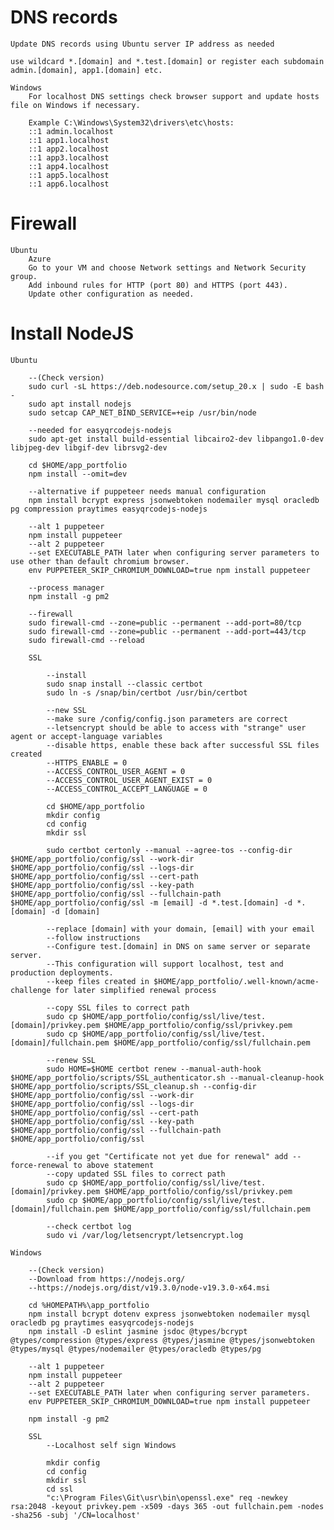 # DNS records
    
    Update DNS records using Ubuntu server IP address as needed

    use wildcard *.[domain] and *.test.[domain] or register each subdomain admin.[domain], app1.[domain] etc.
    
    Windows
        For localhost DNS settings check browser support and update hosts file on Windows if necessary.
    
        Example C:\Windows\System32\drivers\etc\hosts:
        ::1	admin.localhost
        ::1	app1.localhost
        ::1	app2.localhost
        ::1	app3.localhost
        ::1	app4.localhost
        ::1	app5.localhost
        ::1	app6.localhost

# Firewall
    Ubuntu
        Azure
        Go to your VM and choose Network settings and Network Security group.
        Add inbound rules for HTTP (port 80) and HTTPS (port 443).
        Update other configuration as needed.

# Install NodeJS

    Ubuntu

        --(Check version)
        sudo curl -sL https://deb.nodesource.com/setup_20.x | sudo -E bash -
        sudo apt install nodejs
        sudo setcap CAP_NET_BIND_SERVICE=+eip /usr/bin/node
        
        --needed for easyqrcodejs-nodejs
        sudo apt-get install build-essential libcairo2-dev libpango1.0-dev libjpeg-dev libgif-dev librsvg2-dev

        cd $HOME/app_portfolio
        npm install --omit=dev
        
        --alternative if puppeteer needs manual configuration
        npm install bcrypt express jsonwebtoken nodemailer mysql oracledb pg compression praytimes easyqrcodejs-nodejs
        
        --alt 1 puppeteer
        npm install puppeteer
        --alt 2 puppeteer
        --set EXECUTABLE_PATH later when configuring server parameters to use other than default chromium browser.
        env PUPPETEER_SKIP_CHROMIUM_DOWNLOAD=true npm install puppeteer

        --process manager
        npm install -g pm2

        --firewall
        sudo firewall-cmd --zone=public --permanent --add-port=80/tcp
        sudo firewall-cmd --zone=public --permanent --add-port=443/tcp
        sudo firewall-cmd --reload

        SSL

            --install
            sudo snap install --classic certbot
            sudo ln -s /snap/bin/certbot /usr/bin/certbot
            
            --new SSL
            --make sure /config/config.json parameters are correct 
            --letsencrypt should be able to access with "strange" user agent or accept-language variables
            --disable https, enable these back after successful SSL files created
            --HTTPS_ENABLE = 0
            --ACCESS_CONTROL_USER_AGENT = 0
            --ACCESS_CONTROL_USER_AGENT_EXIST = 0
            --ACCESS_CONTROL_ACCEPT_LANGUAGE = 0

            cd $HOME/app_portfolio
            mkdir config
            cd config
            mkdir ssl

            sudo certbot certonly --manual --agree-tos --config-dir $HOME/app_portfolio/config/ssl --work-dir $HOME/app_portfolio/config/ssl --logs-dir $HOME/app_portfolio/config/ssl --cert-path $HOME/app_portfolio/config/ssl --key-path $HOME/app_portfolio/config/ssl --fullchain-path $HOME/app_portfolio/config/ssl -m [email] -d *.test.[domain] -d *.[domain] -d [domain]

            --replace [domain] with your domain, [email] with your email
            --follow instructions
            --Configure test.[domain] in DNS on same server or separate server.
            --This configuration will support localhost, test and production deployments.
            --keep files created in $HOME/app_portfolio/.well-known/acme-challenge for later simplified renewal process

            --copy SSL files to correct path
            sudo cp $HOME/app_portfolio/config/ssl/live/test.[domain]/privkey.pem $HOME/app_portfolio/config/ssl/privkey.pem
            sudo cp $HOME/app_portfolio/config/ssl/live/test.[domain]/fullchain.pem $HOME/app_portfolio/config/ssl/fullchain.pem

            --renew SSL
            sudo HOME=$HOME certbot renew --manual-auth-hook $HOME/app_portfolio/scripts/SSL_authenticator.sh --manual-cleanup-hook $HOME/app_portfolio/scripts/SSL_cleanup.sh --config-dir $HOME/app_portfolio/config/ssl --work-dir $HOME/app_portfolio/config/ssl --logs-dir $HOME/app_portfolio/config/ssl --cert-path $HOME/app_portfolio/config/ssl --key-path $HOME/app_portfolio/config/ssl --fullchain-path $HOME/app_portfolio/config/ssl

            --if you get "Certificate not yet due for renewal" add --force-renewal to above statement
            --copy updated SSL files to correct path
            sudo cp $HOME/app_portfolio/config/ssl/live/test.[domain]/privkey.pem $HOME/app_portfolio/config/ssl/privkey.pem
            sudo cp $HOME/app_portfolio/config/ssl/live/test.[domain]/fullchain.pem $HOME/app_portfolio/config/ssl/fullchain.pem

            --check certbot log
            sudo vi /var/log/letsencrypt/letsencrypt.log

    Windows

        --(Check version)
        --Download from https://nodejs.org/
        --https://nodejs.org/dist/v19.3.0/node-v19.3.0-x64.msi

        cd %HOMEPATH%\app_portfolio
        npm install bcrypt dotenv express jsonwebtoken nodemailer mysql oracledb pg praytimes easyqrcodejs-nodejs
        npm install -D eslint jasmine jsdoc @types/bcrypt @types/compression @types/express @types/jasmine @types/jsonwebtoken @types/mysql @types/nodemailer @types/oracledb @types/pg

        --alt 1 puppeteer
        npm install puppeteer
        --alt 2 puppeteer
        --set EXECUTABLE_PATH later when configuring server parameters.
        env PUPPETEER_SKIP_CHROMIUM_DOWNLOAD=true npm install puppeteer

        npm install -g pm2

        SSL
            --Localhost self sign Windows

            mkdir config
            cd config
            mkdir ssl
            cd ssl
            "c:\Program Files\Git\usr\bin\openssl.exe" req -newkey rsa:2048 -keyout privkey.pem -x509 -days 365 -out fullchain.pem -nodes -sha256 -subj '/CN=localhost'
